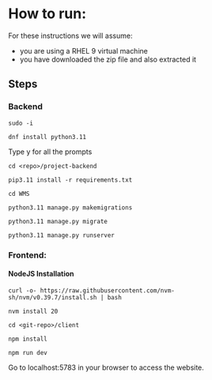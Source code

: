 # How to run:
For these instructions we will assume: 
* you are using a RHEL 9 virtual machine
* you have downloaded the zip file and also extracted it

## Steps
### Backend
  `sudo -i`

  `dnf install python3.11`

Type y for all the prompts

  `cd <repo>/project-backend`

  `pip3.11 install -r requirements.txt`

  `cd WMS`

  `python3.11 manage.py makemigrations`

  `python3.11 manage.py migrate`

  `python3.11 manage.py runserver`

### Frontend:
#### NodeJS Installation
  `curl -o- https://raw.githubusercontent.com/nvm-sh/nvm/v0.39.7/install.sh | bash`

  `nvm install 20`
  
  `cd <git-repo>/client`

  `npm install`

  `npm run dev`

Go to localhost:5783 in your browser to access the website.
